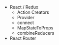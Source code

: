 + React / Redux
  + Action Creators
  + Provider
  + connect
  + MapStateToProps
  + combineReducers
+ React Router
